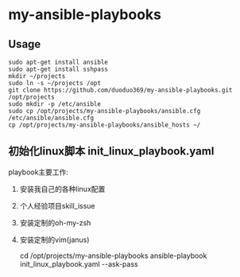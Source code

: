 my-ansible-playbooks
===

Usage
---

    sudo apt-get install ansible
    sudo apt-get install sshpass
    mkdir ~/projects
    sudo ln -s ~/projects /opt
    git clone https://github.com/duoduo369/my-ansible-playbooks.git /opt/projects
    sudo mkdir -p /etc/ansible
    sudo cp /opt/projects/my-ansible-playbooks/ansible.cfg /etc/ansible/ansible.cfg
    cp /opt/projects/my-ansible-playbooks/ansible_hosts ~/

初始化linux脚本 init_linux_playbook.yaml
---

playbook主要工作:

1. 安装我自己的各种linux配置
2. 个人经验项目skill_issue
3. 安装定制的oh-my-zsh
4. 安装定制的vim(janus)

    cd /opt/projects/my-ansible-playbooks
    ansible-playbook init_linux_playbook.yaml --ask-pass
